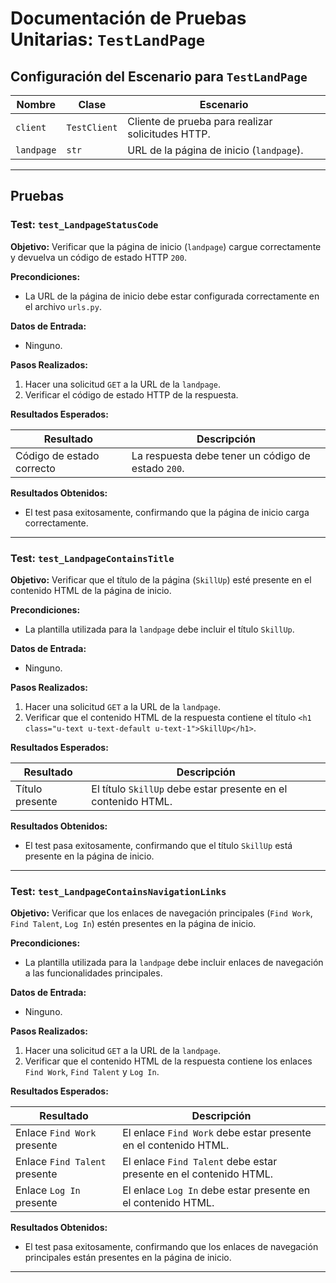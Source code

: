 # Documentación de Pruebas Unitarias: `TestLandPage`

## Configuración del Escenario para `TestLandPage`

| Nombre        | Clase           | Escenario                                        |
|---------------|-----------------|--------------------------------------------------|
| `client`      | `TestClient`    | Cliente de prueba para realizar solicitudes HTTP.|
| `landpage`    | `str`           | URL de la página de inicio (`landpage`).         |

---

## Pruebas

### Test: `test_LandpageStatusCode`

**Objetivo:** Verificar que la página de inicio (`landpage`) cargue correctamente y devuelva un código de estado HTTP `200`.

**Precondiciones:**
- La URL de la página de inicio debe estar configurada correctamente en el archivo `urls.py`.

**Datos de Entrada:**
- Ninguno.

**Pasos Realizados:**
1. Hacer una solicitud `GET` a la URL de la `landpage`.
2. Verificar el código de estado HTTP de la respuesta.

**Resultados Esperados:**

| **Resultado**                | **Descripción**                                                   |
|------------------------------|-------------------------------------------------------------------|
| Código de estado correcto     | La respuesta debe tener un código de estado `200`.               |

**Resultados Obtenidos:**
- El test pasa exitosamente, confirmando que la página de inicio carga correctamente.

---

### Test: `test_LandpageContainsTitle`

**Objetivo:** Verificar que el título de la página (`SkillUp`) esté presente en el contenido HTML de la página de inicio.

**Precondiciones:**
- La plantilla utilizada para la `landpage` debe incluir el título `SkillUp`.

**Datos de Entrada:**
- Ninguno.

**Pasos Realizados:**
1. Hacer una solicitud `GET` a la URL de la `landpage`.
2. Verificar que el contenido HTML de la respuesta contiene el título `<h1 class="u-text u-text-default u-text-1">SkillUp</h1>`.

**Resultados Esperados:**

| **Resultado**                | **Descripción**                                                   |
|------------------------------|-------------------------------------------------------------------|
| Título presente               | El título `SkillUp` debe estar presente en el contenido HTML.    |

**Resultados Obtenidos:**
- El test pasa exitosamente, confirmando que el título `SkillUp` está presente en la página de inicio.

---

### Test: `test_LandpageContainsNavigationLinks`

**Objetivo:** Verificar que los enlaces de navegación principales (`Find Work`, `Find Talent`, `Log In`) estén presentes en la página de inicio.

**Precondiciones:**
- La plantilla utilizada para la `landpage` debe incluir enlaces de navegación a las funcionalidades principales.

**Datos de Entrada:**
- Ninguno.

**Pasos Realizados:**
1. Hacer una solicitud `GET` a la URL de la `landpage`.
2. Verificar que el contenido HTML de la respuesta contiene los enlaces `Find Work`, `Find Talent` y `Log In`.

**Resultados Esperados:**

| **Resultado**                | **Descripción**                                                   |
|------------------------------|-------------------------------------------------------------------|
| Enlace `Find Work` presente   | El enlace `Find Work` debe estar presente en el contenido HTML.   |
| Enlace `Find Talent` presente | El enlace `Find Talent` debe estar presente en el contenido HTML. |
| Enlace `Log In` presente      | El enlace `Log In` debe estar presente en el contenido HTML.      |

**Resultados Obtenidos:**
- El test pasa exitosamente, confirmando que los enlaces de navegación principales están presentes en la página de inicio.

---
